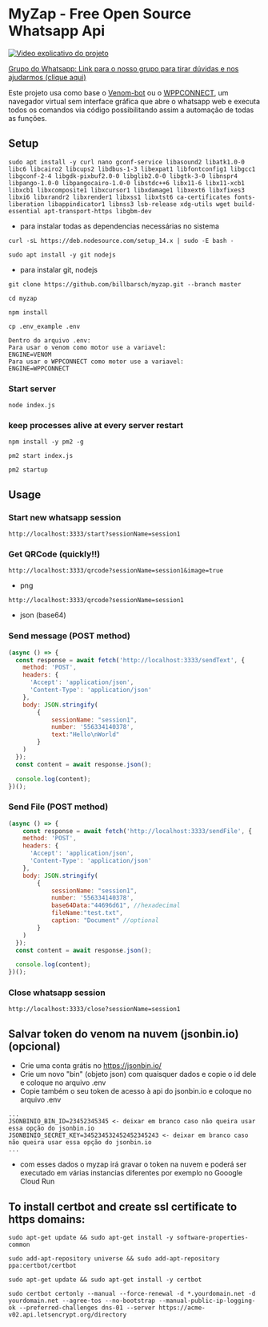 # MyZap - Free Open Source Whatsapp Api

[![Video explicativo do projeto](https://img.youtube.com/vi/blOpjAS1Fik/0.jpg)](https://www.youtube.com/watch?v=blOpjAS1Fik)


[Grupo do Whatsapp: Link para o nosso grupo para tirar dúvidas e nos ajudarmos (clique aqui)](https://chat.whatsapp.com/DMehlYDcMWiKmlIsOLGAQM)



Este projeto usa como base o [Venom-bot](https://github.com/orkestral/venom) ou o [WPPCONNECT](https://github.com/wppconnect-team/wppconnect), um navegador virtual sem interface gráfica que abre o whatsapp web e executa todos os comandos via código possibilitando assim a automação de todas as funções.

## Setup

`sudo apt install -y curl nano gconf-service libasound2 libatk1.0-0 libc6 libcairo2 libcups2 libdbus-1-3 libexpat1 libfontconfig1 libgcc1 libgconf-2-4 libgdk-pixbuf2.0-0 libglib2.0-0 libgtk-3-0 libnspr4 libpango-1.0-0 libpangocairo-1.0-0 libstdc++6 libx11-6 libx11-xcb1 libxcb1 libxcomposite1 libxcursor1 libxdamage1 libxext6 libxfixes3 libxi6 libxrandr2 libxrender1 libxss1 libxtst6 ca-certificates fonts-liberation libappindicator1 libnss3 lsb-release xdg-utils wget build-essential apt-transport-https libgbm-dev`
- para instalar todas as dependencias necessárias no sistema

`curl -sL https://deb.nodesource.com/setup_14.x | sudo -E bash -`

`sudo apt install -y git nodejs`
- para instalar git, nodejs

`git clone https://github.com/billbarsch/myzap.git --branch master`

`cd myzap`

`npm install`

`cp .env_example .env`
```
Dentro do arquivo .env:
Para usar o venom como motor use a variavel:
ENGINE=VENOM
Para usar o WPPCONNECT como motor use a variavel:
ENGINE=WPPCONNECT
```

### Start server

`node index.js`

### keep processes alive at every server restart

`npm install -y pm2 -g`

`pm2 start index.js`

`pm2 startup`

## Usage

### Start new whatsapp session

`http://localhost:3333/start?sessionName=session1`

### Get QRCode (quickly!!)

`http://localhost:3333/qrcode?sessionName=session1&image=true`
- png

`http://localhost:3333/qrcode?sessionName=session1`
- json (base64)

### Send message (POST method)

```javascript
(async () => {
  const response = await fetch('http://localhost:3333/sendText', {
    method: 'POST',
    headers: {
      'Accept': 'application/json',
      'Content-Type': 'application/json'
    },
    body: JSON.stringify(
        {
            sessionName: "session1", 
            number: '556334140378',
            text:"Hello\nWorld"
        }
    )
  });
  const content = await response.json();

  console.log(content);
})();  
```

### Send File (POST method)

```javascript
(async () => {
    const response = await fetch('http://localhost:3333/sendFile', {
    method: 'POST',
    headers: {
      'Accept': 'application/json',
      'Content-Type': 'application/json'
    },
    body: JSON.stringify(
        {
            sessionName: "session1", 
            number: '556334140378',
            base64Data:"44696d61", //hexadecimal
            fileName:"test.txt",
            caption: "Document" //optional
        }
    )
  });
  const content = await response.json();

  console.log(content);
})();  
```

### Close whatsapp session

`http://localhost:3333/close?sessionName=session1`


## Salvar token do venom na nuvem (jsonbin.io) (opcional)
 - Crie uma conta grátis no https://jsonbin.io/ 
 - Crie um novo "bin" (objeto json) com quaisquer dados e copie o id dele e coloque no arquivo .env
 - Copie também o seu token de acesso à api do jsonbin.io e coloque no arquivo .env

```
...
JSONBINIO_BIN_ID=23452345345 <- deixar em branco caso não queira usar essa opção do jsonbin.io 
JSONBINIO_SECRET_KEY=345234532452452345243 <- deixar em branco caso não queira usar essa opção do jsonbin.io
...
```

 - com esses dados o myzap irá gravar o token na nuvem e poderá ser executado em várias instancias diferentes por exemplo no Gooogle Cloud Run

## To install certbot and create ssl certificate to https domains:

`sudo apt-get update && sudo apt-get install -y software-properties-common`

`sudo add-apt-repository universe && sudo add-apt-repository ppa:certbot/certbot`

`sudo apt-get update && sudo apt-get install -y certbot`

`sudo certbot certonly --manual --force-renewal -d *.yourdomain.net -d yourdomain.net --agree-tos --no-bootstrap --manual-public-ip-logging-ok --preferred-challenges dns-01 --server https://acme-v02.api.letsencrypt.org/directory`
